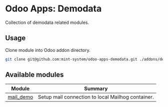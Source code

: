 # Odoo Apps: Demodata

Collection of demodata related modules.

## Usage

Clone module into Odoo addon directory.

```bash
git clone git@github.com:mint-system/odoo-apps-demodata.git ./addons/demodata
```

## Available modules

| Module | Summary |
| --- | --- |
| [mail_demo](mail_demo) |         Setup mail connection to local Mailhog container. |
